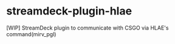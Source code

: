 # streamdeck-plugin-hlae
 [WIP] StreamDeck plugin to communicate with CSGO via HLAE's command(mirv_pgl)
